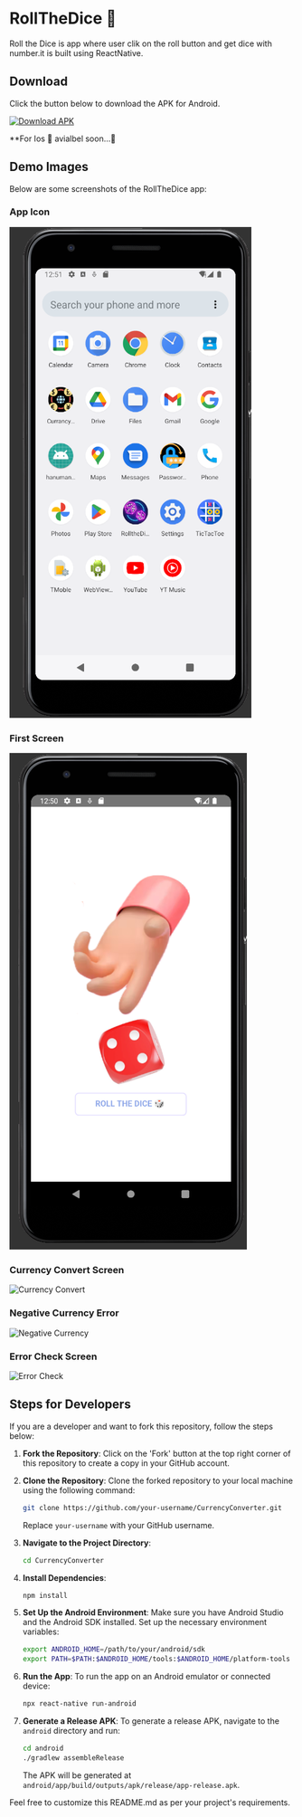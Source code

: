 # RollTheDice 🎲

Roll the Dice is app where user clik on the roll button and get dice with number.it is built using ReactNative. 

## Download

Click the button below to download the APK for Android.

[![Download APK](https://img.shields.io/badge/Download-APK-green?style=for-the-badge&logo=android)](https://drive.google.com/file/d/1JtI_d3ujdw0QCdvUP-TpzvdaSTMQ8Qvj/view?usp=sharing
)


**For Ios 🍎 avialbel soon...🚀


## Demo Images

Below are some screenshots of the RollTheDice app:

### App Icon
![App Icon](./DemoImages/Appicon.png)



### First Screen
![First Screen](./DemoImages/FirstScreen.png)



### Currency Convert Screen
![Currency Convert](./DemoImages/CurrancyConvert.png)




### Negative Currency Error
![Negative Currency](./DemoImages/NagativeCurrancy.png)




### Error Check Screen
![Error Check](./DemoImages/ErrorCheck.png)





## Steps for Developers

If you are a developer and want to fork this repository, follow the steps below:

1. **Fork the Repository**: Click on the 'Fork' button at the top right corner of this repository to create a copy in your GitHub account.

2. **Clone the Repository**: Clone the forked repository to your local machine using the following command:
    ```sh
    git clone https://github.com/your-username/CurrencyConverter.git
    ```
    Replace `your-username` with your GitHub username.

3. **Navigate to the Project Directory**:
    ```sh
    cd CurrencyConverter
    ```

4. **Install Dependencies**:
    ```sh
    npm install
    ```

5. **Set Up the Android Environment**:
    Make sure you have Android Studio and the Android SDK installed. Set up the necessary environment variables:
    ```sh
    export ANDROID_HOME=/path/to/your/android/sdk
    export PATH=$PATH:$ANDROID_HOME/tools:$ANDROID_HOME/platform-tools
    ```

6. **Run the App**:
    To run the app on an Android emulator or connected device:
    ```sh
    npx react-native run-android
    ```

7. **Generate a Release APK**:
    To generate a release APK, navigate to the `android` directory and run:
    ```sh
    cd android
    ./gradlew assembleRelease
    ```

    The APK will be generated at `android/app/build/outputs/apk/release/app-release.apk`.

Feel free to customize this README.md as per your project's requirements.
